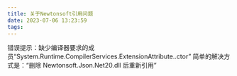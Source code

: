 ```yaml
---
title: 关于Newtonsoft引用问题
date: 2023-07-06 13:23:59
tags:
---
```


错误提示：缺少编译器要求的成员“System.Runtime.CompilerServices.ExtensionAttribute..ctor”
简单的解决方式是：“删除 Newtonsoft.Json.Net20.dll 后重新引用”

<!-- more -->
